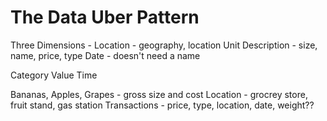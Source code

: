 

# The Data Uber Pattern

Three Dimensions -
Location - geography, location
Unit Description - size, name, price, type
Date - doesn't need a name

Category
Value
Time

Bananas, Apples, Grapes - gross size and cost
Location - grocrey store, fruit stand, gas station
Transactions - price, type, location, date, weight??


